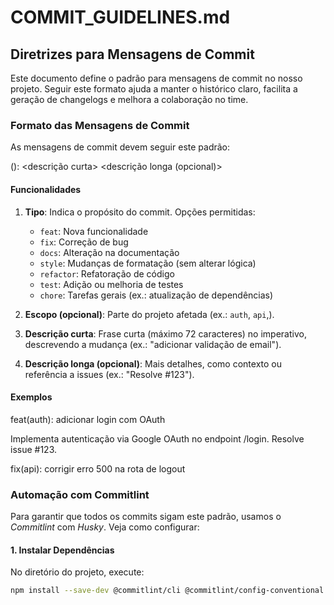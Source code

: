 # COMMIT_GUIDELINES.md

## Diretrizes para Mensagens de Commit

Este documento define o padrão para mensagens de commit no nosso projeto. Seguir este formato ajuda a manter o histórico claro, facilita a geração de changelogs e melhora a colaboração no time.

### Formato das Mensagens de Commit

As mensagens de commit devem seguir este padrão:

<tipo>(<escopo>): <descrição curta>
<linha em branco>
<descrição longa (opcional)>


#### Funcionalidades
1. **Tipo**: Indica o propósito do commit. Opções permitidas:
   - `feat`: Nova funcionalidade
   - `fix`: Correção de bug
   - `docs`: Alteração na documentação
   - `style`: Mudanças de formatação (sem alterar lógica)
   - `refactor`: Refatoração de código
   - `test`: Adição ou melhoria de testes
   - `chore`: Tarefas gerais (ex.: atualização de dependências)

2. **Escopo (opcional)**: Parte do projeto afetada (ex.: `auth`, `api`,).

3. **Descrição curta**: Frase curta (máximo 72 caracteres) no imperativo, descrevendo a mudança (ex.: "adicionar validação de email").

4. **Descrição longa (opcional)**: Mais detalhes, como contexto ou referência a issues (ex.: "Resolve #123").

#### Exemplos

feat(auth): adicionar login com OAuth

Implementa autenticação via Google OAuth no endpoint /login.
Resolve issue #123.

fix(api): corrigir erro 500 na rota de logout



### Automação com Commitlint

Para garantir que todos os commits sigam este padrão, usamos o *Commitlint* com *Husky*. Veja como configurar:

#### 1. Instalar Dependências
No diretório do projeto, execute:
```bash
npm install --save-dev @commitlint/cli @commitlint/config-conventional husky